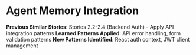 # Agent Memory Integration
**Previous Similar Stories**: Stories 2.2-2.4 (Backend Auth) - Apply API integration patterns
**Learned Patterns Applied**: API error handling, form validation patterns
**New Patterns Identified**: React auth context, JWT client management
